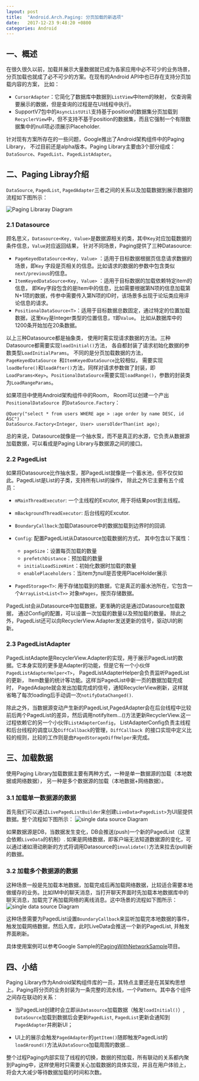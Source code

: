 ```yaml
---
layout: post
title:  "Android.Arch.Paging: 分页加载的新选项"
date:   2017-12-23 9:48:20 +0800
categories: Android
---
```


## 一、概述

在很久很久以前，加载并展示大量数据就已成为各家应用中必不可少的业务场景，分页加载也就成了必不可少的方案。在现有的Android API中也已存在支持分页加载内容的方案， 比如：

* `CursorAdapter`：它简化了数据库中数据到`ListView`中Item的映射， 仅查询需要展示的数据，但是查询的过程是在UI线程中执行。
* SupportV7包中的`AsyncListUtil`支持基于position的数据集分页加载到`RecyclerView`中，但不支持不基于position的数据集，而且它强制一个有限数据集中的null项必须展示Placeholder.

针对现有方案所存在的一些问题，Google推出了Android架构组件中的Paging Library， 不过目前还是alpha版本。Paging Library主要由3个部分组成：`DataSource`、`PagedList`、`PagedListAdapter`。

## 二、Paging Libray介绍

`DataSource`, `PagedList`, `PagedAdapter`三者之间的关系以及加载数据到展示数据的流程如下图所示：

![Paging Libraray Diagram](../../../../../mdimg/paging-threading.gif)

### 2.1 Datasource

顾名思义，`Datasource<Key, Value>`是数据源相关的类，其中`Key`对应加载数据的条件信息，`Value`对应返回结果， 针对不同场景，Paging提供了三种Datasource:

* `PageKeyedDataSource<Key, Value>` ：适用于目标数据根据页信息请求数据的场景，即`Key` 字段是页相关的信息。比如请求的数据的参数中包含类似`next/previous`的信息。
* `ItemKeyedDataSource<Key, Value>` ：适用于目标数据的加载依赖特定item的信息， 即Key字段包含的是Item中的信息，比如需要根据第N项的信息加载第N+1项的数据，传参中需要传入第N项的ID时，该场景多出现于论坛类应用评论信息的请求。
* `PositionalDataSource<T>`：适用于目标数据总数固定，通过特定的位置加载数据，这里`Key`是Integer类型的位置信息，`T`即`Value`。 比如从数据库中的1200条开始加在20条数据。

以上三种Datasource都是抽象类， 使用时需实现请求数据的方法。三种Datasource都需要实现`loadInitial()`方法， 各自都封装了请求初始化数据的参数类型`LoadInitialParams`。 不同的是分页加载数据的方法，`PageKeyedDataSource `和`ItemKeyedDataSource`比较相似， 需要实现`loadBefore()`和`loadAfter()`方法，同样对请求参数做了封装，即`LoadParams<Key>`。`PositionalDataSource`需要实现`loadRange()`，参数的封装类为`LoadRangeParams`。

如果项目中使用Android架构组件中的Room， Room可以创建一个产出`PositionalDataSource `的`DataSource.Factory`：

```
@Query("select * from users WHERE age > :age order by name DESC, id ASC")
DataSource.Factory<Integer, User> usersOlderThan(int age);
```

总的来说，Datasource就像是一个抽水泵，而不是真正的水源，它负责从数据源加载数据，可以看成是Paging Library与数据源之间的接口。

### 2.2 PagedList

如果将Datasource比作抽水泵，那PagedList就像是一个蓄水池，但不仅仅如此。PagedList是List的子类，支持所有List的操作， 除此之外它主要有五个成员：

* `mMainThreadExecutor`: 一个主线程的Excutor, 用于将结果post到主线程。
* `mBackgroundThreadExecutor`: 后台线程的Excutor.
* `BoundaryCallback`:加载Datasource中的数据加载到边界时的回调.
* `Config`: 配置PagedList从Datasource加载数据的方式， 其中包含以下属性：
	
	* `pageSize`：设置每页加载的数量
	* `prefetchDistance`：预加载的数量
	* `initialLoadSizeHint`：初始化数据时加载的数量
	* `enablePlaceholders`：当item为null是否使用PlaceHolder展示
* `PagedStorage<T>`: 用于存储加载到的数据，它是真正的蓄水池所在，它包含一个`ArrayList<List<T>>` 对象`mPages`，按页存储数据。

PagedList会从Datasource中加载数据，更准确的说是通过Datasource加载数据， 通过Config的配置，可以设置一次加载的数量以及预加载的数量。 除此之外，PagedList还可以向RecyclerView.Adapter发送更新的信号，驱动UI的刷新。

### 2.3 PagedListAdapter

PagedListAdapte是RecyclerView.Adapter的实现，用于展示PagedList的数据。它本身实现的更多是Adapter的功能，但是它有一个小伙伴`PagedListAdapterHelper<T>`， PagedListAdapterHelper会负责监听PagedList的更新， Item数量的统计等功能。这样当PagedList中新一页的数据加载完成时， PagedAdapte就会发出加载完成的信号，通知RecyclerView刷新，这样就省略了每次loading后手动调一次`notifyDataChanged()`.

除此之外，当数据源变动产生新的PagedList,PagedAdapter会在后台线程中比较前后两个PagedList的差异，然后调用notifyItem...()方法更新RecyclerView.这一过程依赖它的另一个小伙伴`ListAdapterConfig`， ListAdapterConfig负责主线程和后台线程的调度以及`DiffCallback`的管理，`DiffCallback `的接口实现中定义比较的规则，比较的工作则是由`PagedStorageDiffHelper`来完成。

## 三、加载数据

使用Paging Library加载数据主要有两种方式，一种是单一数据源的加载（本地数据或网络数据）， 另一种是多个数据源的加载（本地数据+网络数据）。

### 3.1 加载单一数据源的数据

首先我们可以通过`LivePagedListBuilder`来创建`LiveData<PagedList>`为UI层提供数据。整个流程如下图所示：
![single data source Diagram](../../../../../mdimg/paging-network-or-database.png)

如果数据源是DB，当数据发生变化，DB会推送(push)一个新的PagedList（这里会依赖`LiveData`的机制）. 如果是网络数据，即客户端无法知道数据源的变化，可以通过诸如滑动刷新的方式将调用Datasource的`invalidate()`方法来拉去(pull)新的数据。

### 3.2 加载多个数据源的数据

这种场景一般是先加载本地数据，加载完成后再加载网络数据，比较适合需要本地做缓存的业务。比如IM中的聊天消息，当打开聊天界面时先加载本地数据库中的聊天消息，加载完了再加载网络的离线消息。这中场景的流程如下图所示：
![single data source Diagram](../../../../../mdimg/paging-network-plus-database.png)

这种场景需要为PagedList设置`BoundaryCallback`来监听加载完本地数据的事件，触发加载网络数据，然后入库，此时LiveData<PagedList>会推送一个新的PagedList, 并触发界面刷新。

具体使用案例可以参考Google Sample的[PagingWithNetworkSample](https://github.com/googlesamples/android-architecture-components/blob/master/PagingWithNetworkSample/README.md)项目。

## 四、小结

Paging Library作为Android架构组件库的一员，其特点主要还是在其架构思想上。Paging将分页的业务封装为一条完整的流水线，一个Pattern。其中各个组件之间存在联动的关系：

* 当PagedList创建时会立即从`Datasource`加载数据（触发`loadInitial()`）, `DataSource`加载到数据后会更新`PagedList`, `PagedList`更新会通知到`PagedAdapter`并刷新UI；

* UI上的展示会触发`PagedAdapter`的`getItem()`随即触发PagedList的`loadAround()`方法从`DataSource`加载周围的数据...

整个过程Paging内部实现了线程的切换，数据的预加载，所有联动的关系都内聚到Paging中，这样使用时只需要关心加载数据的具体实现，并且在用户体验上，将会大大减少等待数据加载的时间和次数。